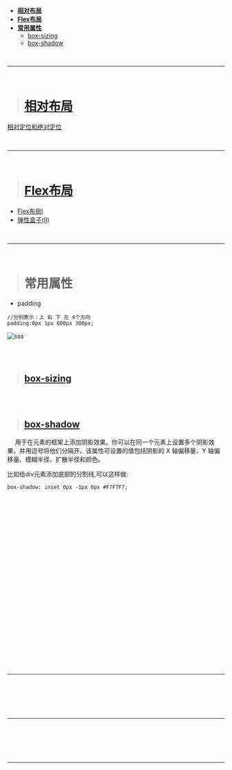 > <h1 id=""></h1>

- [**相对布局**](#https://www.jianshu.com/p/e7c3b8d6666e)
- [**Flex布局**](#Flex布局)
- [**常用属性**](#常用属性)
	- [box-sizing](#box-sizing)
	- [box-shadow](#box-shadow)



<br/>

***
<br/>



># <h1 id="相对布局">[相对布局](https://www.jianshu.com/p/e7c3b8d6666e)</h1>


[相对定位和绝对定位](https://www.runoob.com/w3cnote/css-position-static-relative-absolute-fixed.html)




<br/>

***
<br/>



># <h1 id="Flex布局">[Flex布局](https://www.zhangxinxu.com/wordpress/2018/10/display-flex-css3-css/)</h1>

- [Flex布局I](http://www.ruanyifeng.com/blog/2015/07/flex-grammar.html)
- [弹性盒子(II)](https://chinese.freecodecamp.org/news/the-ultimate-guide-to-flexbox-learning-through-examples/)




<br/>

***
<br/>



> <h1 id="常用属性">常用属性</h1>

- padding

```
//分别表示：上 右 下 左 4个方向
padding:0px 1px 600px 300px;
```

![sss](https://www.aliyundrive.com/s/oLCpheovcKY)


<br/>
<br/>

>## <h2 id='box-sizing'>[box-sizing](https://developer.mozilla.org/zh-CN/docs/Web/CSS/box-sizing)</h2>




<br/>
<br/>

>## <h2 id='box-shadow'>[box-shadow](https://developer.mozilla.org/zh-CN/docs/Web/CSS/box-shadow)</h2>

&emsp; 用于在元素的框架上添加阴影效果。你可以在同一个元素上设置多个阴影效果，并用逗号将他们分隔开。该属性可设置的值包括阴影的 X 轴偏移量、Y 轴偏移量、模糊半径、扩散半径和颜色。

比如给div元素添加底部的分割线,可以这样做:

```
box-shadow: inset 0px -1px 0px #F7F7F7;
```





<br/>
<br/>

> <h2 id=''></h2>



<br/>
<br/>

> <h2 id=''></h2>



<br/>
<br/>

> <h2 id=''></h2>



<br/>
<br/>

> <h2 id=''></h2>


<br/>
<br/>

> <h2 id=''></h2>


<br/>
<br/>

> <h2 id=''></h2>




<br/>

***
<br/>



> <h1 id=""></h1>




<br/>

***
<br/>



> <h1 id=""></h1>



<br/>

***
<br/>



> <h1 id=""></h1>
